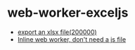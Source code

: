 # web-worker-exceljs

* [export an xlsx file(200000)](https://greatauk.github.io/web-worker-demo/#/excel)
* [Inline web worker, don't need a js file](https://greatauk.github.io/web-worker-demo/#/inline_worker)